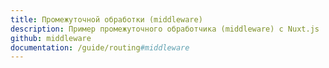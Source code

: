 ```yaml
---
title: Промежуточной обработки (middleware)
description: Пример промежуточного обработчика (middleware) с Nuxt.js
github: middleware
documentation: /guide/routing#middleware
---
```

